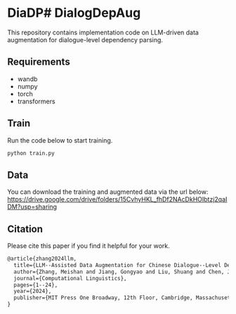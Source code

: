 # DiaDP# DialogDepAug
This repository contains implementation code on LLM-driven data augmentation for dialogue-level dependency parsing. 

## Requirements
- wandb
- numpy
- torch
- transformers

## Train
Run the code below to start training.
```bash
python train.py
```

## Data
You can download the training and augmented data via the url below:
https://drive.google.com/drive/folders/15CvhyHKL_fhDf2NAcDkHOIbtzj2qaIDM?usp=sharing

## Citation
Please cite this paper if you find it helpful for your work.
```latex
@article{zhang2024llm,
  title={LLM--Assisted Data Augmentation for Chinese Dialogue--Level Dependency Parsing},
  author={Zhang, Meishan and Jiang, Gongyao and Liu, Shuang and Chen, Jing and Zhang, Min},
  journal={Computational Linguistics},
  pages={1--24},
  year={2024},
  publisher={MIT Press One Broadway, 12th Floor, Cambridge, Massachusetts 02142, USA~…}
}
```
